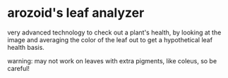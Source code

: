 # arozoid's leaf analyzer

very advanced technology to check out a plant's health, by looking at the image and averaging the color of the leaf out to get a hypothetical leaf health basis.

warning: may not work on leaves with extra pigments, like coleus, so be careful!
